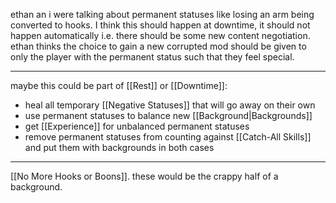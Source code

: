ethan an i were talking about permanent statuses like losing an arm being converted to hooks. I think this should happen at downtime, it should not happen automatically i.e. there should be some new content negotiation. ethan thinks the choice to gain a new corrupted mod should be given to only the player with the permanent status such that they feel special.

---

maybe this could be part of [[Rest]] or [[Downtime]]:
- heal all temporary [[Negative Statuses]] that will go away on their own
- use permanent statuses to balance new [[Background|Backgrounds]]
- get [[Experience]] for unbalanced permanent statuses
- remove permanent statuses from counting against [[Catch-All Skills]] and put them with backgrounds in both cases

----

[[No More Hooks or Boons]]. these would be the crappy half of a background.